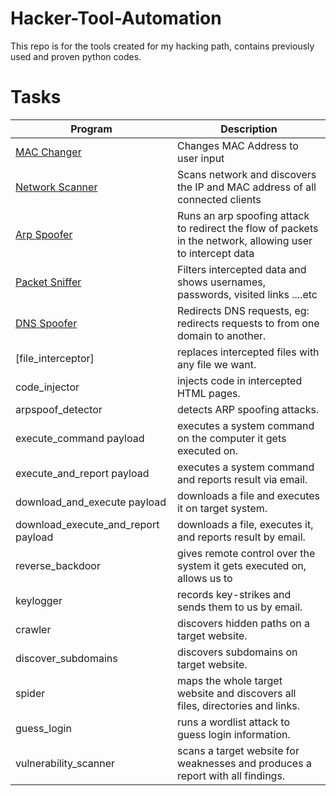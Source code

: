 # Hacker-Tool-Automation
This repo is for the tools created for my hacking path, contains previously used and proven python codes.

# Tasks

| Program                                 | Description                                                                                                 |
| --------------------------------------- | ----------------------------------------------------------------------------------------------------------- |
| [MAC Changer](./tree/main/mac_changer.py)         | Changes MAC Address to user input                                                                           |
| [Network Scanner](./network_scanner.py) | Scans network and discovers the IP and MAC address of all connected clients                                 |
| [Arp Spoofer](./arp_spoofer.py)         | Runs an arp spoofing attack to redirect the flow of packets in the network, allowing user to intercept data |
| [Packet Sniffer](./packet_sniffer.py)   | Filters intercepted data and shows usernames, passwords, visited links ....etc                              |
| [DNS Spoofer](!)         | Redirects DNS requests, eg: redirects requests to from one domain to another.                               |
| [file_interceptor]                        | replaces intercepted files with any file we want.                                                           |
| code_injector                           | injects code in intercepted HTML pages.                                                                     |
| arpspoof_detector                       | detects ARP spoofing attacks.                                                                               |
| execute_command payload                 | executes a system command on the computer it gets executed on.                                              |
| execute_and_report payload              | executes a system command and reports result via email.                                                     |
| download_and_execute payload            | downloads a file and executes it on target system.                                                          |
| download_execute_and_report payload     | downloads a file, executes it, and reports result by email.                                                 |
| reverse_backdoor                        | gives remote control over the system it gets executed on, allows us to                                      |
| keylogger                               | records key-strikes and sends them to us by email.                                                          |
| crawler                                 | discovers hidden paths on a target website.                                                                 |
| discover_subdomains                     | discovers subdomains on target website.                                                                     |
| spider                                  | maps the whole target website and discovers all files, directories and links.                               |
| guess_login                             | runs a wordlist attack to guess login information.                                                          |
| vulnerability_scanner                   | scans a target website for weaknesses and produces a report with all findings.                              |
